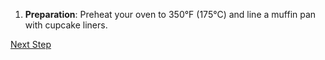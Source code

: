 1. **Preparation**: Preheat your oven to 350°F (175°C) and line a muffin pan with cupcake liners.

[Next Step](step-2.md)